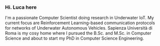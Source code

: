 ### Hi. Luca here 

I'm a passionate Computer Scientist doing research in Underwater IoT. 
My current focus are Reinforcement Learning-based communication protocols for networks of Underwater Autonomous Vehicles.
Sapienza Università di Roma is my cosy home where I pursued the B.Sc. and M.Sc. in Computer Science and about to start my PhD in Computer Science Engineering.

<!--
**korovev/korovev** is a ✨ _special_ ✨ repository because its `README.md` (this file) appears on your GitHub profile.

Here are some ideas to get you started:

- 🔭 I’m currently working on ...
- 🌱 I’m currently learning ...
- 👯 I’m looking to collaborate on ...
- 🤔 I’m looking for help with ...
- 💬 Ask me about ...
- 📫 How to reach me: ...
- 😄 Pronouns: ...
- ⚡ Fun fact: ...
-->
